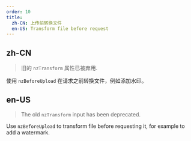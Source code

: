 ```yaml
---
order: 10
title:
  zh-CN: 上传前转换文件
  en-US: Transform file before request
---
```


## zh-CN

> 旧的 `nzTransform` 属性已被弃用.

使用 `nzBeforeUpload` 在请求之前转换文件，例如添加水印。

## en-US

> The old `nzTransform` input has been deprecated.

Use `nzBeforeUpload` to transform file before requesting it, for example to add a watermark.
